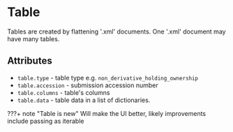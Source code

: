 # Table

Tables are created by flattening '.xml' documents. One '.xml' document may have many tables.

## Attributes
* `table.type` - table type e.g. `non_derivative_holding_ownership`
* `table.accession` - submission accession number
* `table.columns` - table's columns
* `table.data` - table data in a list of dictionaries. 

???+ note "Table is new"
    Will make the UI better, likely improvements include passing as iterable